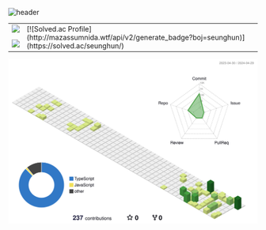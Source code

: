 ![header](https://capsule-render.vercel.app/api?type=slice&color=auto&height=200&section=header&text=Rero0124&fontSize=55&rotate=10&desc=Kim,%20Seunghun&descAlignY=40&fontAlignY=25)

<a> </a>

<!--
**Rero0124/Rero0124** is a ✨ _special_ ✨ repository because its `README.md` (this file) appears on your GitHub profile.

Here are some ideas to get you started:

- 🔭 I’m currently working on ...
- 🌱 I’m currently learning ...
- 👯 I’m looking to collaborate on ...
- 🤔 I’m looking for help with ...
- 💬 Ask me about ...
- 📫 How to reach me: ...
- 😄 Pronouns: ...
- ⚡ Fun fact: ...
-->

<table>
  <tr valign="top">
    <td><img src="https://github-readme-stats.vercel.app/api/top-langs/?username=thundevistan&layout=compact&theme=tokyonight"></td>
    <td rowspan="2">[![Solved.ac Profile](http://mazassumnida.wtf/api/v2/generate_badge?boj=seunghun)](https://solved.ac/seunghun/)</td>
  </tr>
  <tr>
    <td><img src="https://github-readme-stats.vercel.app/api?username=thundevistan&show_icons=true&theme=tokyonight"></td>
  </tr>
</table>




![](./profile-3d-contrib/profile-green-animate.svg)